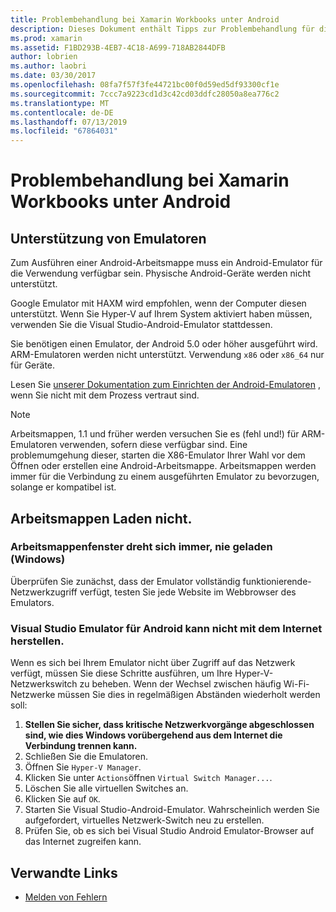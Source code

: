 ```yaml
---
title: Problembehandlung bei Xamarin Workbooks unter Android
description: Dieses Dokument enthält Tipps zur Problembehandlung für die Arbeit mit Xamarin Workbooks unter Android. Es wird erläutert, Unterstützung von Emulatoren, Arbeitsmappen, die nicht geladen werden und anderen Themen.
ms.prod: xamarin
ms.assetid: F1BD293B-4EB7-4C18-A699-718AB2844DFB
author: lobrien
ms.author: laobri
ms.date: 03/30/2017
ms.openlocfilehash: 08fa7f57f3fe44721bc00f0d59ed5df93300cf1e
ms.sourcegitcommit: 7ccc7a9223cd1d3c42cd03ddfc28050a8ea776c2
ms.translationtype: MT
ms.contentlocale: de-DE
ms.lasthandoff: 07/13/2019
ms.locfileid: "67864031"
---
```

# <a name="troubleshooting-xamarin-workbooks-on-android"></a>Problembehandlung bei Xamarin Workbooks unter Android

## <a name="emulator-support"></a>Unterstützung von Emulatoren

Zum Ausführen einer Android-Arbeitsmappe muss ein Android-Emulator für die Verwendung verfügbar sein. Physische Android-Geräte werden nicht unterstützt.

Google Emulator mit HAXM wird empfohlen, wenn der Computer diesen unterstützt.
Wenn Sie Hyper-V auf Ihrem System aktiviert haben müssen, verwenden Sie die Visual Studio-Android-Emulator stattdessen.

Sie benötigen einen Emulator, der Android 5.0 oder höher ausgeführt wird. ARM-Emulatoren werden nicht unterstützt. Verwendung `x86` oder `x86_64` nur für Geräte.

Lesen Sie [unserer Dokumentation zum Einrichten der Android-Emulatoren][android-emu] , wenn Sie nicht mit dem Prozess vertraut sind.

> [!NOTE]
> Arbeitsmappen, 1.1 und früher werden versuchen Sie es (fehl und!) für ARM-Emulatoren verwenden, sofern diese verfügbar sind. Eine problemumgehung dieser, starten die X86-Emulator Ihrer Wahl vor dem Öffnen oder erstellen eine Android-Arbeitsmappe. Arbeitsmappen werden immer für die Verbindung zu einem ausgeführten Emulator zu bevorzugen, solange er kompatibel ist.

## <a name="workbooks-wont-load"></a>Arbeitsmappen Laden nicht.

### <a name="workbook-window-spins-forever-never-loads-windows"></a>Arbeitsmappenfenster dreht sich immer, nie geladen (Windows)

Überprüfen Sie zunächst, dass der Emulator vollständig funktionierende-Netzwerkzugriff verfügt, testen Sie jede Website im Webbrowser des Emulators.

### <a name="visual-studio-android-emulator-cannot-connect-to-the-internet"></a>Visual Studio Emulator für Android kann nicht mit dem Internet herstellen.

Wenn es sich bei Ihrem Emulator nicht über Zugriff auf das Netzwerk verfügt, müssen Sie diese Schritte ausführen, um Ihre Hyper-V-Netzwerkswitch zu beheben. Wenn der Wechsel zwischen häufig Wi-Fi-Netzwerke müssen Sie dies in regelmäßigen Abständen wiederholt werden soll:

1. **Stellen Sie sicher, dass kritische Netzwerkvorgänge abgeschlossen sind, wie dies Windows vorübergehend aus dem Internet die Verbindung trennen kann.**
1. Schließen Sie die Emulatoren.
1. Öffnen Sie `Hyper-V Manager`.
1. Klicken Sie unter `Actions`öffnen `Virtual Switch Manager...`.
1. Löschen Sie alle virtuellen Switches an.
1. Klicken Sie auf `OK`.
1. Starten Sie Visual Studio-Android-Emulator. Wahrscheinlich werden Sie aufgefordert, virtuelles Netzwerk-Switch neu zu erstellen.
1. Prüfen Sie, ob es sich bei Visual Studio Android Emulator-Browser auf das Internet zugreifen kann.

[android-emu]: https://developer.xamarin.com/guides/android/deployment,_testing,_and_metrics/debug-on-emulator/


## <a name="related-links"></a>Verwandte Links

- [Melden von Fehlern](~/tools/workbooks/install.md#reporting-bugs)
